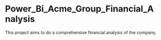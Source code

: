 # Power_Bi_Acme_Group_Financial_Analysis
This project aims to do a comprehensive financial analysis of the company.
